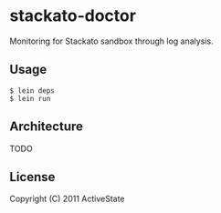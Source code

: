 # stackato-doctor

Monitoring for Stackato sandbox through log analysis.

## Usage

    $ lein deps
    $ lein run

## Architecture

TODO

## License

Copyright (C) 2011 ActiveState

